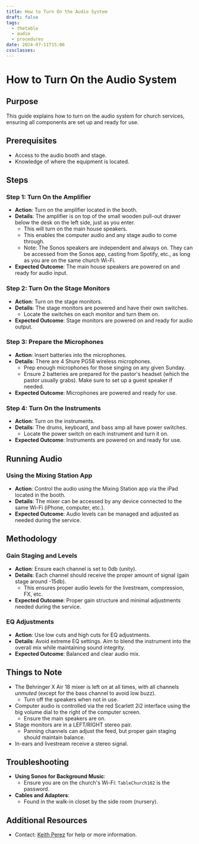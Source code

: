 ```yaml
---
title: How to Turn On the Audio System
draft: false
tags:
  - thetable
  - audio
  - procedures
date: 2024-07-11T15:06
cssclasses:
---
```

# How to Turn On the Audio System

## Purpose
This guide explains how to turn on the audio system for church services, ensuring all components are set up and ready for use.

## Prerequisites
- Access to the audio booth and stage.
- Knowledge of where the equipment is located.

## Steps

### Step 1: Turn On the Amplifier
- **Action**: Turn on the amplifier located in the booth.
- **Details**: The amplifier is on top of the small wooden pull-out drawer below the desk on the left side, just as you enter. 
  - This will turn on the main house speakers.
  - This enables the computer audio and any stage audio to come through.
  - Note: The Sonos speakers are independent and always on. They can be accessed from the Sonos app, casting from Spotify, etc., as long as you are on the same church Wi-Fi.
- **Expected Outcome**: The main house speakers are powered on and ready for audio input.

### Step 2: Turn On the Stage Monitors
- **Action**: Turn on the stage monitors.
- **Details**: The stage monitors are powered and have their own switches.
  - Locate the switches on each monitor and turn them on.
- **Expected Outcome**: Stage monitors are powered on and ready for audio output.

### Step 3: Prepare the Microphones
- **Action**: Insert batteries into the microphones.
- **Details**: There are 4 Shure PG58 wireless microphones.
  - Prep enough microphones for those singing on any given Sunday.
  - Ensure 2 batteries are prepared for the pastor's headset (which the pastor usually grabs). Make sure to set up a guest speaker if needed.
- **Expected Outcome**: Microphones are powered and ready for use.

### Step 4: Turn On the Instruments
- **Action**: Turn on the instruments.
- **Details**: The drums, keyboard, and bass amp all have power switches.
  - Locate the power switch on each instrument and turn it on.
- **Expected Outcome**: Instruments are powered on and ready for use.

## Running Audio

### Using the Mixing Station App
- **Action**: Control the audio using the Mixing Station app via the iPad located in the booth.
- **Details**: The mixer can be accessed by any device connected to the same Wi-Fi (iPhone, computer, etc.).
- **Expected Outcome**: Audio levels can be managed and adjusted as needed during the service.

## Methodology

### Gain Staging and Levels
- **Action**: Ensure each channel is set to 0db (unity).
- **Details**: Each channel should receive the proper amount of signal (gain stage around -15db).
  - This ensures proper audio levels for the livestream, compression, FX, etc.
- **Expected Outcome**: Proper gain structure and minimal adjustments needed during the service.

### EQ Adjustments
- **Action**: Use low cuts and high cuts for EQ adjustments.
- **Details**: Avoid extreme EQ settings. Aim to blend the instrument into the overall mix while maintaining sound integrity.
- **Expected Outcome**: Balanced and clear audio mix.

## Things to Note

- The Behringer X Air 18 mixer is left on at all times, with all channels *unmuted* (except for the bass channel to avoid low buzz).
  - Turn off the speakers when not in use.
- Computer audio is controlled via the red Scarlett 2i2 interface using the big volume dial to the right of the computer screen.
  - Ensure the main speakers are on.
- Stage monitors are in a LEFT/RIGHT stereo pair.
  - Panning channels can adjust the feed, but proper gain staging should maintain balance.
- In-ears and livestream receive a stereo signal.

## Troubleshooting

- **Using Sonos for Background Music**:
  - Ensure you are on the church's Wi-Fi: `TableChurch102` is the password.
- **Cables and Adapters**:
  - Found in the walk-in closet by the side room (nursery).

## Additional Resources
- Contact: [Keith Perez](sms:6307760550) for help or more information.